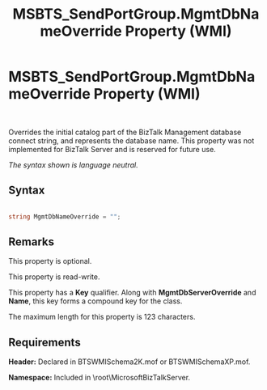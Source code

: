﻿---
title: MSBTS_SendPortGroup.MgmtDbNameOverride Property (WMI)
TOCTitle: MSBTS_SendPortGroup.MgmtDbNameOverride Property (WMI)
ms:assetid: ed320d27-2d05-49f4-9def-fa6efca8ad83
ms:mtpsurl: https://msdn.microsoft.com/en-us/library/Aa561779(v=BTS.80)
ms:contentKeyID: 51533219
ms.date: 08/30/2017
mtps_version: v=BTS.80
---

# MSBTS\_SendPortGroup.MgmtDbNameOverride Property (WMI)

 

Overrides the initial catalog part of the BizTalk Management database connect string, and represents the database name. This property was not implemented for BizTalk Server and is reserved for future use.

*The syntax shown is language neutral.*

## Syntax

```C#
  
string MgmtDbNameOverride = "";  
```

## Remarks

This property is optional.

This property is read-write.

This property has a **Key** qualifier. Along with **MgmtDbServerOverride** and **Name**, this key forms a compound key for the class.

The maximum length for this property is 123 characters.

## Requirements

**Header:** Declared in BTSWMISchema2K.mof or BTSWMISchemaXP.mof.

**Namespace:** Included in \\root\\MicrosoftBizTalkServer.

